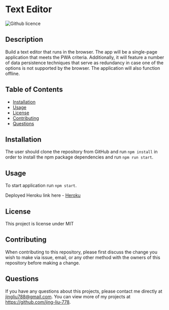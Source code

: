 # Text Editor

![Github licence](http://img.shields.io/badge/license-MIT-blue.svg)

## Description

Build a text editor that runs in the browser. The app will be a single-page application that meets the PWA criteria. Additionally, it will feature a number of data persistence techniques that serve as redundancy in case one of the options is not supported by the browser. The application will also function offline.

## Table of Contents

- [Installation](#installation)
- [Usage](#usage)
- [License](#license)
- [Contributing](#contributing)
- [Questions](#questions)

## Installation

The user should clone the repository from GitHub and run `npm install` in order to install the npm package dependencies and run `npm run start`.

## Usage

To start application run `npm start`.

Deployed Heroku link here - [Heroku](https://young-hollows-58244.herokuapp.com/)

## License

This project is license under MIT

## Contributing

When contributing to this repository, please first discuss the change you wish to make via issue, email, or any other method with the owners of this repository before making a change.

## Questions

If you have any questions about this projects, please contact me directly at jingliu788@gmail.com. You can view more of my projects at https://github.com/jing-liu-778.
